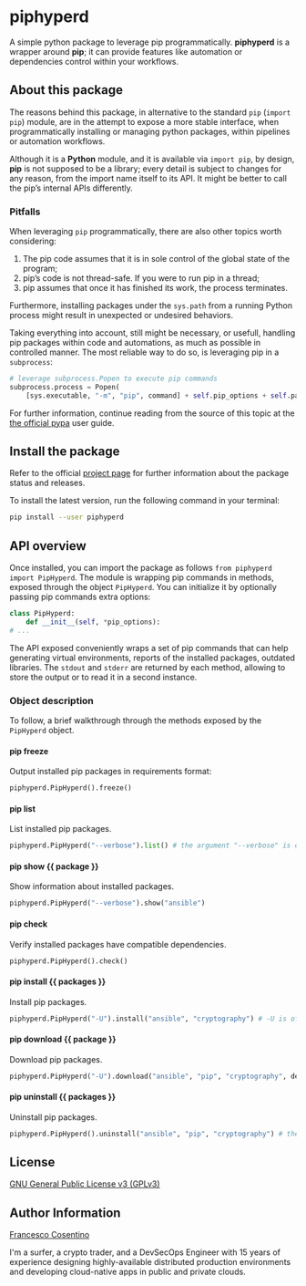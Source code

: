 # piphyperd

A simple python package to leverage pip programmatically.
**piphyperd** is a wrapper around **pip**; it can provide features like automation or dependencies control within your workflows.

## About this package

The reasons behind this package, in alternative to the standard `pip` (`import pip`) module, are in the attempt to expose a more stable interface, when programmatically installing or managing python packages, within pipelines or automation workflows.

Although it is a **Python** module, and it is available via `import pip`, by design, **pip** is not supposed to be a library; every detail is subject to changes for any reason, from the import name itself to its API. It might be better to call the pip’s internal APIs differently.

### Pitfalls

When leveraging `pip` programmatically, there are also other topics worth considering:

1. The pip code assumes that it is in sole control of the global state of the program;
2. pip’s code is not thread-safe. If you were to run pip in a thread;
3. pip assumes that once it has finished its work, the process terminates.

Furthermore, installing packages under the `sys.path` from a running Python process might result in unexpected or undesired behaviors.

Taking everything into account, still might be necessary, or usefull, handling pip packages within code and automations, as much as possible in controlled manner. The most reliable way to do so, is leveraging pip in a `subprocess`:

```python
# leverage subprocess.Popen to execute pip commands
subprocess.process = Popen(
    [sys.executable, "-m", "pip", command] + self.pip_options + self.packages + self.command_args, stdout=PIPE, stderr=PIPE)
```

For further information, continue reading from the source of this topic at the [the official pypa](https://pip.pypa.io/en/latest/user_guide/#using-pip-from-your-program) user guide.

## Install the package

Refer to the official [project page](https://pypi.org/project/piphyperd/) for further information about the package status and releases.

To install the latest version, run the following command in your terminal:

```bash
pip install --user piphyperd
```

## API overview

Once installed, you can import the package as follows `from piphyperd import PipHyperd`.
The module is wrapping pip commands in methods, exposed through the object `PipHyperd`. You can initialize it by optionally passing pip commands extra options:

```python
class PipHyperd:
    def __init__(self, *pip_options):
# ...
```

The API exposed conveniently wraps a set of pip commands that can help generating virtual environments, reports of the installed packages, outdated libraries. The `stdout` and `stderr` are returned by each method, allowing to store the output or to read it in a second instance.

### Object description

To follow, a brief walkthrough through the methods exposed by the `PipHyperd` object.

#### pip freeze

Output installed pip packages in requirements format:

```python
piphyperd.PipHyperd().freeze()
```

#### pip list

List installed pip packages.

```python
piphyperd.PipHyperd("--verbose").list() # the argument "--verbose" is of course optional
```

#### pip show {{ package }}

Show information about installed packages.

```python
piphyperd.PipHyperd("--verbose").show("ansible")
```

#### pip check

Verify installed packages have compatible dependencies.

```python
piphyperd.PipHyperd().check()
```

#### pip install {{ packages }}

Install pip packages.

```python
piphyperd.PipHyperd("-U").install("ansible", "cryptography") # -U is of course optional, set here as example
```

#### pip download {{ package }}

Download pip packages.

```python
piphyperd.PipHyperd("-U").download("ansible", "pip", "cryptography", destination="/your/path/here") # the destination argument is optional
```

#### pip uninstall {{ packages }}

Uninstall pip packages.

```python
piphyperd.PipHyperd().uninstall("ansible", "pip", "cryptography") # the destination argument is optional
```

## License

[GNU General Public License v3 (GPLv3)](https://gitlab.com/hyperd/piphyperd/blob/master/LICENSE)

## Author Information

[Francesco Cosentino](https://www.linkedin.com/in/francesco-cosentino/)

I'm a surfer, a crypto trader, and a DevSecOps Engineer with 15 years of experience designing highly-available distributed production environments and developing cloud-native apps in public and private clouds.
